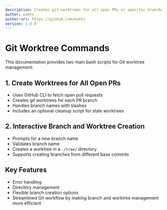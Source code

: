 ```yaml
---
description: Creates git worktrees for all open PRs or specific branches, handling branches with slashes, cleaning up stale worktrees, and supporting custom branch creation for development.
author: evmts
author-url: https://github.com/evmts
version: 1.0.0
---
```


# Git Worktree Commands

This documentation provides two main bash scripts for Git worktree management:

## 1. Create Worktrees for All Open PRs
- Uses GitHub CLI to fetch open pull requests
- Creates git worktrees for each PR branch
- Handles branch names with slashes
- Includes an optional cleanup script for stale worktrees

## 2. Interactive Branch and Worktree Creation
- Prompts for a new branch name
- Validates branch name
- Creates a worktree in a `./tree/` directory
- Supports creating branches from different base commits

## Key Features
- Error handling
- Directory management
- Flexible branch creation options
- Streamlined Git workflow by making branch and worktree management more efficient